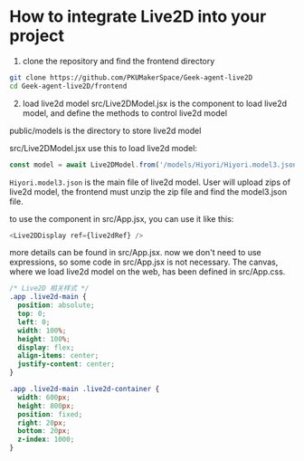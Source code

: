 # How to integrate Live2D into your project
1. clone the repository and find the frontend directory
```bash
git clone https://github.com/PKUMakerSpace/Geek-agent-live2D
cd Geek-agent-live2D/frontend
```
2. load live2d model
src/Live2DModel.jsx is the component to load live2d model, and define the methods to control live2d model

public/models is the directory to store live2d model

src/Live2DModel.jsx use this to load live2d model:
```javascript
const model = await Live2DModel.from('/models/Hiyori/Hiyori.model3.json')
```
`Hiyori.model3.json` is the main file of live2d model. User will upload zips of live2d model, the frontend must unzip the zip file and find the model3.json file.

to use the component in src/App.jsx, you can use it like this:
```javascript
<Live2DDisplay ref={live2dRef} />
```
more details can be found in src/App.jsx. now we don't need to use expressions, so some code in src/App.jsx is not necessary.
The canvas, where we load live2d model on the web, has been defined in src/App.css.
```css
/* Live2D 相关样式 */
.app .live2d-main {
  position: absolute;
  top: 0;
  left: 0;
  width: 100%;
  height: 100%;
  display: flex;
  align-items: center;
  justify-content: center;
}

.app .live2d-main .live2d-container {
  width: 600px;
  height: 800px;
  position: fixed;
  right: 20px;
  bottom: 20px;
  z-index: 1000;
}

```